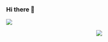 ### Hi there 👋
![](https://github-readme-stats.vercel.app/api?username=jeremyhua1931)
<p align = "center">
 <img src="https://activity-graph.herokuapp.com/graph?username=wangscaler&theme=react-dark">
</p>

<!--
**jeremyHua1931/jeremyhua1931** is a ✨ _special_ ✨ repository because its `README.md` (this file) appears on your GitHub profile.

Here are some ideas to get you started:

- 🔭 I’m currently working on ...
- 🌱 I’m currently learning ...
- 👯 I’m looking to collaborate on ...
- 🤔 I’m looking for help with ...
- 💬 Ask me about ...
- 📫 How to reach me: ...
- 😄 Pronouns: ...
- ⚡ Fun fact: ...
-->
